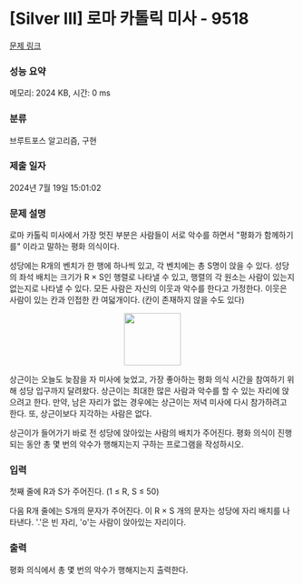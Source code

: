 # [Silver III] 로마 카톨릭 미사 - 9518 

[문제 링크](https://www.acmicpc.net/problem/9518) 

### 성능 요약

메모리: 2024 KB, 시간: 0 ms

### 분류

브루트포스 알고리즘, 구현

### 제출 일자

2024년 7월 19일 15:01:02

### 문제 설명

<p>로마 카톨릭 미사에서 가장 멋진 부분은 사람들이 서로 악수를 하면서 "평화가 함께하기를" 이라고 말하는 평화 의식이다.</p>

<p>성당에는 R개의 벤치가 한 행에 하나씩 있고, 각 벤치에는 총 S명이 앉을 수 있다. 성당의 좌석 배치는 크기가 R × S인 행렬로 나타낼 수 있고, 행렬의 각 원소는 사람이 있는지 없는지로 나타낼 수 있다. 모든 사람은 자신의 이웃과 악수를 한다고 가정한다. 이웃은 사람이 있는 칸과 인접한 칸 여덟개이다. (칸이 존재하지 않을 수도 있다)</p>

<p style="text-align: center;"><img alt="" src="https://upload.acmicpc.net/59c48df6-092f-41b4-87f3-4304487b43b8/-/preview/" style="width: 100px; height: 92px;"></p>

<p>상근이는 오늘도 늦잠을 자 미사에 늦었고, 가장 좋아하는 평화 의식 시간을 참여하기 위해 성당 입구까지 달려왔다. 상근이는 최대한 많은 사람과 악수를 할 수 있는 자리에 앉으려고 한다. 만약, 남은 자리가 없는 경우에는 상근이는 저녁 미사에 다시 참가하려고 한다. 또, 상근이보다 지각하는 사람은 없다.</p>

<p>상근이가 들어가기 바로 전 성당에 앉아있는 사람의 배치가 주어진다. 평화 의식이 진행되는 동안 총 몇 번의 악수가 행해지는지 구하는 프로그램을 작성하시오.</p>

### 입력 

 <p>첫째 줄에 R과 S가 주어진다. (1 ≤ R, S ≤ 50)</p>

<p>다음 R개 줄에는 S개의 문자가 주어진다. 이 R × S 개의 문자는 성당에 자리 배치를 나타낸다. '.'은 빈 자리, 'o'는 사람이 앉아있는 자리이다.</p>

### 출력 

 <p>평화 의식에서 총 몇 번의 악수가 행해지는지 출력한다.</p>

